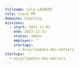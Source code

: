 ```yaml
---
fullname: Lola LAURENT
role: Coach PM
domaine: Coaching
missions:
  - start: 2022-11-01
    end: 2023-12-31
    status: admin
    employer: ''
    startups:
      - encyclopedie-des-metiers
startups:
  - encyclopedie-des-metiers
---
```

